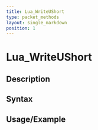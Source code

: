 ```yaml
---
title: Lua_WriteUShort
type: packet_methods
layout: single_markdown
position: 1
---
```


# Lua_WriteUShort

## Description

## Syntax

## Usage/Example


